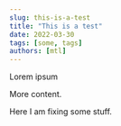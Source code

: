 ```yaml
---
slug: this-is-a-test
title: "This is a test"
date: 2022-03-30
tags: [some, tags]
authors: [mtl]
---
```


Lorem ipsum

<!--truncate-->

More content.

Here I am fixing some stuff.
